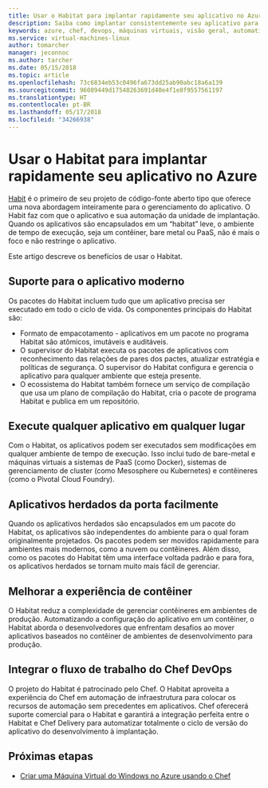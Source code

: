 ```yaml
---
title: Usar o Habitat para implantar rapidamente seu aplicativo no Azure
description: Saiba como implantar consistentemente seu aplicativo para máquinas virtuais do Microsoft Azure e contêineres
keywords: azure, chef, devops, máquinas virtuais, visão geral, automatizar, habitat
ms.service: virtual-machines-linux
author: tomarcher
manager: jeconnoc
ms.author: tarcher
ms.date: 05/15/2018
ms.topic: article
ms.openlocfilehash: 73c6834eb53c0496fa673dd25ab90abc18a6a139
ms.sourcegitcommit: 96089449d17548263691d40e4f1e8f9557561197
ms.translationtype: HT
ms.contentlocale: pt-BR
ms.lasthandoff: 05/17/2018
ms.locfileid: "34266938"
---
```

# <a name="use-habitat-to-deploy-your-application-to-azure"></a>Usar o Habitat para implantar rapidamente seu aplicativo no Azure
[Habit](https://www.habitat.sh/) é o primeiro de seu projeto de código-fonte aberto tipo que oferece uma nova abordagem inteiramente para o gerenciamento do aplicativo. O Habit faz com que o aplicativo e sua automação da unidade de implantação. Quando os aplicativos são encapsulados em um “habitat” leve, o ambiente de tempo de execução, seja um contêiner, bare metal ou PaaS, não é mais o foco e não restringe o aplicativo. 

Este artigo descreve os benefícios de usar o Habitat.

## <a name="support-for-the-modern-application"></a>Suporte para o aplicativo moderno
Os pacotes do Habitat incluem tudo que um aplicativo precisa ser executado em todo o ciclo de vida. Os componentes principais do Habitat são:
- Formato de empacotamento - aplicativos em um pacote no programa Habitat são atômicos, imutáveis e auditáveis.
- O supervisor do Habitat executa os pacotes de aplicativos com reconhecimento das relações de pares dos pactes, atualizar estratégia e políticas de segurança. O supervisor do Habitat configura e gerencia o aplicativo para qualquer ambiente que esteja presente.
- O ecossistema do Habitat também fornece um serviço de compilação que usa um plano de compilação do Habitat, cria o pacote de programa Habitat e publica em um repositório.

## <a name="run-any-application-anywhere"></a>Execute qualquer aplicativo em qualquer lugar
Com o Habitat, os aplicativos podem ser executados sem modificações em qualquer ambiente de tempo de execução. Isso inclui tudo de bare-metal e máquinas virtuais a sistemas de PaaS (como Docker), sistemas de gerenciamento de cluster (como Mesosphere ou Kubernetes) e contêineres (como o Pivotal Cloud Foundry).

## <a name="easily-port-legacy-applications"></a>Aplicativos herdados da porta facilmente
Quando os aplicativos herdados são encapsulados em um pacote do Habitat, os aplicativos são independentes do ambiente para o qual foram originalmente projetados. Os pacotes podem ser movidos rapidamente para ambientes mais modernos, como a nuvem ou contêineres. Além disso, como os pacotes do Habitat têm uma interface voltada padrão e para fora, os aplicativos herdados se tornam muito mais fácil de gerenciar.

## <a name="improve-the-container-experience"></a>Melhorar a experiência de contêiner
O Habitat reduz a complexidade de gerenciar contêineres em ambientes de produção. Automatizando a configuração do aplicativo em um contêiner, o Habitat aborda o desenvolvedores que enfrentam desafios ao mover aplicativos baseados no contêiner de ambientes de desenvolvimento para produção.

## <a name="integrate-into-the-chef-devops-workflow"></a>Integrar o fluxo de trabalho do Chef DevOps
O projeto do Habitat é patrocinado pelo Chef. O Habitat aproveita a experiência do Chef em automação de infraestrutura para colocar os recursos de automação sem precedentes em aplicativos. Chef oferecerá suporte comercial para o Habitat e garantirá a integração perfeita entre o Habitat e Chef Delivery para automatizar totalmente o ciclo de versão do aplicativo do desenvolvimento à implantação.

## <a name="next-steps"></a>Próximas etapas
* [Criar uma Máquina Virtual do Windows no Azure usando o Chef](/azure/virtual-machines/windows/chef-automation)